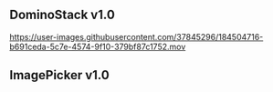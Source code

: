 
## DominoStack v1.0

https://user-images.githubusercontent.com/37845296/184504716-b691ceda-5c7e-4574-9f10-379bf87c1752.mov

## ImagePicker v1.0

